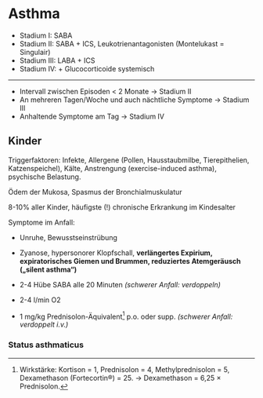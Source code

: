 # Asthma

<!-- aus TA-Skriptum2010-2.pdf -->

- Stadium I: SABA- Stadium II: SABA + ICS, Leukotrienantagonisten (Montelukast = Singulair)- Stadium III: LABA + ICS- Stadium IV: + Glucocorticoide systemisch

---
- Intervall zwischen Episoden < 2 Monate → Stadium II
- An mehreren Tagen/Woche und auch nächtliche Symptome → Stadium III
- Anhaltende Symptome am Tag → Stadium IV## Kinder
Triggerfaktoren: Infekte, Allergene (Pollen, Hausstaubmilbe, Tierepithelien, Katzenspeichel), Kälte, Anstrengung (exercise-induced asthma), psychische Belastung.
Ödem der Mukosa, Spasmus der Bronchialmuskulatur
8-10% aller Kinder, häufigste (!) chronische Erkrankung im Kindesalter
Symptome im Anfall:
- Unruhe, Bewusstseinstrübung
- Zyanose, hypersonorer Klopfschall, **verlängertes Expirium, expiratorisches Giemen und Brummen, reduziertes Atemgeräusch („silent asthma“)**

- 2-4 Hübe SABA alle 20 Minuten *(schwerer Anfall: verdoppeln)*
- 2-4 l/min O2
- 1 mg/kg Prednisolon-Äquivalent[^kortison] p.o. oder supp. *(schwerer Anfall: verdoppelt i.v.)*

[^kortison]: Wirkstärke: Kortison = 1, Prednisolon = 4, Methylprednisolon = 5, Dexamethason (Fortecortin®) = 25. → Dexamethason = 6,25 × Prednisolon.

### Status asthmaticus

